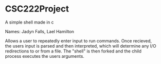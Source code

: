 # CSC222Project
A simple shell made in c

Names: Jadyn Falls, Lael Hamilton

Allows a user to repeatedly enter input to run commands. Once recieved, the users input is parsed and then interpreted, which will determine any I/O redirections to or from a file. The "shell" is then forked and the child process executes the users arguments.
